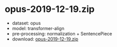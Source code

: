 # opus-2019-12-19.zip

* dataset: opus
* model: transformer-align
* pre-processing: normalization + SentencePiece
* download: [opus-2019-12-19.zip](https://object.pouta.csc.fi/OPUS-MT-dev/en-pap/opus-2019-12-19.zip)

